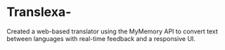 # Translexa-
  Created a web-based translator using the MyMemory API to convert text between languages with real-time feedback and a responsive UI.

